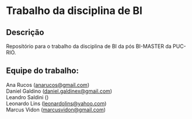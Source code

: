 # Trabalho da disciplina de BI
## Descrição
Reposítório para o trabalho da disciplina de BI da pós BI-MASTER da PUC-RIO.

## Equipe do trabalho:<br />
Ana Rucos (anarucos@gmail.com)<br />
Daniel Galdino (daniel.galdinex@gmail.com)<br />
Leandro Saldini ()<br />
Leonardo Lins (leonardolins@yahoo.com)<br />
Marcus Vidon (marcusvidon@gmail.com)<br />

